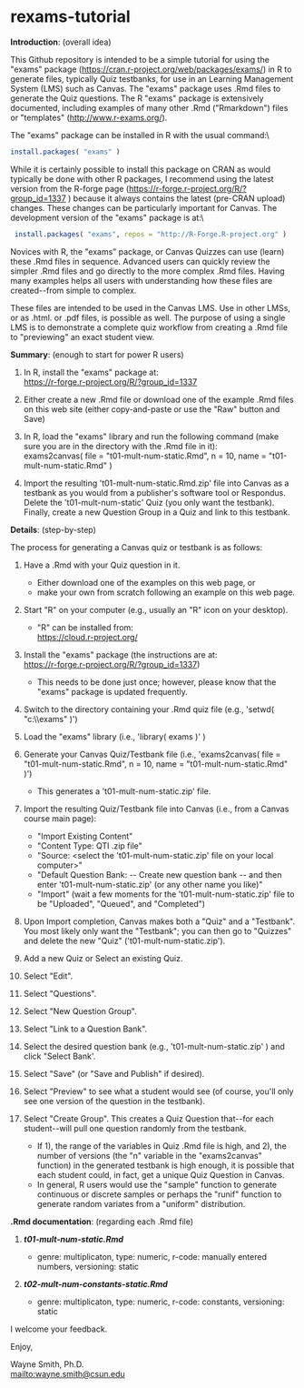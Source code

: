 # rexams-tutorial

**Introduction**: (overall idea)

This Github repository is intended to be a simple tutorial for using the "exams" package (https://cran.r-project.org/web/packages/exams/) in R to generate files, typically Quiz testbanks, for use in an Learning Management System (LMS) such as Canvas.
 The "exams" package uses .Rmd files to generate the Quiz questions.  The R "exams" package is extensively documented, including examples of many other .Rmd ("Rmarkdown") files or "templates" (http://www.r-exams.org/).

The "exams" package can be installed in R with the usual command:\
```r
install.packages( "exams" )
```

While it is certainly possible to install this package on CRAN as would typically be done with other R packages,
 I recommend using the latest version from the R-forge page (https://r-forge.r-project.org/R/?group_id=1337
) because it always contains the latest (pre-CRAN upload) changes.
 These changes can be particularly important for Canvas.  The development version of the "exams" package is at:\
```r
 install.packages( "exams", repos = "http://R-Forge.R-project.org" )
```

Novices with R, the "exams" package, or Canvas Quizzes can use (learn) these .Rmd files in sequence.
 Advanced users can quickly review the simpler .Rmd files and go directly to the more complex .Rmd files.
 Having many examples helps all users with understanding how these files are created--from simple to complex.

These files are intended to be used in the Canvas LMS.  Use in other LMSs, or as .html. or .pdf files, is possible as well.
 The purpose of using a single LMS is to demonstrate a complete quiz workflow from creating a .Rmd file to "previewing" an exact student view.


**Summary**: (enough to start for power R users)

1. In R, install the "exams" package at:\
https://r-forge.r-project.org/R/?group_id=1337

2. Either create a new .Rmd file or download one of the example .Rmd files on this web site (either copy-and-paste or use the "Raw" button and Save)

3. In R, load the "exams" library and run the following command (make sure you are in the directory with the .Rmd file in it):\
exams2canvas( file = "t01-mult-num-static.Rmd", n = 10, name = "t01-mult-num-static.Rmd" )

4. Import the resulting 't01-mult-num-static.Rmd.zip' file into Canvas as a testbank as you would from a publisher's software tool or Respondus.
 Delete the 't01-mult-num-static' Quiz (you only want the testbank).
 Finally, create a new Question Group in a Quiz and link to this testbank.


**Details**: (step-by-step)

The process for generating a Canvas quiz or testbank is as follows:

1. Have a .Rmd with your Quiz question in it.
    * Either download one of the examples on this web page, or
    * make your own from scratch following an example on this web page.

2. Start "R" on your computer (e.g., usually an "R" icon on your desktop).
    * "R" can be installed from:\
https://cloud.r-project.org/

3. Install the "exams" package (the instructions are at:\
https://r-forge.r-project.org/R/?group_id=1337)
    * This needs to be done just once; however, please know that the "exams" package is updated frequently.

4. Switch to the directory containing your .Rmd quiz file (e.g., 'setwd( "c:\\\exams" )')

5. Load the "exams" library (i.e., 'library( exams )' )

6. Generate your Canvas Quiz/Testbank file (i.e., 'exams2canvas( file = "t01-mult-num-static.Rmd", n = 10, name = "t01-mult-num-static.Rmd" )')
    * This generates a 't01-mult-num-static.zip' file.

7. Import the resulting Quiz/Testbank file into Canvas (i.e., from a Canvas course main page):
    * "Import Existing Content"
    * "Content Type: QTI .zip file"
    * "Source: <select the 't01-mult-num-static.zip' file on your local computer>"
    * "Default Question Bank: -- Create new question bank -- and then enter 't01-mult-num-static.zip' (or any other name you like)"
    * "Import" (wait a few moments for the 't01-mult-num-static.zip' file to be "Uploaded", "Queued", and "Completed")

8. Upon Import completion, Canvas makes both a "Quiz" and a "Testbank".
 You most likely only want the "Testbank"; you can then go to "Quizzes" and delete the new "Quiz" ('t01-mult-num-static.zip').

9. Add a new Quiz or Select an existing Quiz.

10. Select "Edit".

11. Select "Questions".

12. Select "New Question Group".

13. Select "Link to a Question Bank".

14. Select the desired question bank (e.g., 't01-mult-num-static.zip' ) and click "Select Bank'.

15. Select "Save" (or "Save and Publish" if desired).

16. Select "Preview" to see what a student would see (of course, you'll only see one version of the question in the testbank).

17. Select "Create Group".  This creates a Quiz Question that--for each student--will pull one question randomly from the testbank.
    * If 1), the range of the variables in Quiz .Rmd file is high, and 2), the number of versions (the "n" variable in the "exams2canvas" function) in the generated testbank is high enough, it is possible that each student could, in fact, get a unique Quiz Question in Canvas.
    * In general, R users would use the "sample" function to generate continuous or discrete samples or perhaps the "runif" function to generate random variates from a "uniform" distribution.


**.Rmd documentation**: (regarding each .Rmd file)

1. ***t01-mult-num-static.Rmd***
    * genre: multiplicaton, type: numeric, r-code: manually entered numbers, versioning: static

2. ***t02-mult-num-constants-static.Rmd***
    * genre: multiplicaton, type: numeric, r-code: constants, versioning: static

I welcome your feedback.


Enjoy,

Wayne Smith, Ph.D.\
<mailto:wayne.smith@csun.edu>

